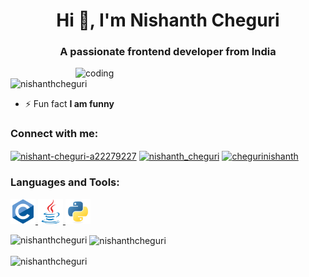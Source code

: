 <h1 align="center">Hi 👋, I'm Nishanth Cheguri</h1>
<h3 align="center">A passionate frontend developer from India</h3>
<img align="right" alt="coding" width="400" src="https://images.app.goo.gl/QL1NAAFz3dpb5gFY9">

<p align="left"> <img src="https://komarev.com/ghpvc/?username=nishanthcheguri&label=Profile%20views&color=0e75b6&style=flat" alt="nishanthcheguri" /> </p>

- ⚡ Fun fact **I am funny**

<h3 align="left">Connect with me:</h3>
<p align="left">
<a href="https://linkedin.com/in/nishant-cheguri-a22279227" target="blank"><img align="center" src="https://raw.githubusercontent.com/rahuldkjain/github-profile-readme-generator/master/src/images/icons/Social/linked-in-alt.svg" alt="nishant-cheguri-a22279227" height="30" width="40" /></a>
<a href="https://instagram.com/nishanth_cheguri" target="blank"><img align="center" src="https://raw.githubusercontent.com/rahuldkjain/github-profile-readme-generator/master/src/images/icons/Social/instagram.svg" alt="nishanth_cheguri" height="30" width="40" /></a>
<a href="https://www.hackerrank.com/chegurinishanth" target="blank"><img align="center" src="https://raw.githubusercontent.com/rahuldkjain/github-profile-readme-generator/master/src/images/icons/Social/hackerrank.svg" alt="chegurinishanth" height="30" width="40" /></a>
</p>

<h3 align="left">Languages and Tools:</h3>
<p align="left"> <a href="https://www.cprogramming.com/" target="_blank" rel="noreferrer"> <img src="https://raw.githubusercontent.com/devicons/devicon/master/icons/c/c-original.svg" alt="c" width="40" height="40"/> </a> <a href="https://www.java.com" target="_blank" rel="noreferrer"> <img src="https://raw.githubusercontent.com/devicons/devicon/master/icons/java/java-original.svg" alt="java" width="40" height="40"/> </a> <a href="https://www.python.org" target="_blank" rel="noreferrer"> <img src="https://raw.githubusercontent.com/devicons/devicon/master/icons/python/python-original.svg" alt="python" width="40" height="40"/> </a> </p>

<p><img align="left" src="https://github-readme-stats.vercel.app/api/top-langs?username=nishanthcheguri&show_icons=true&locale=en&layout=compact" alt="nishanthcheguri" /></p>

<p>&nbsp;<img align="center" src="https://github-readme-stats.vercel.app/api?username=nishanthcheguri&show_icons=true&locale=en" alt="nishanthcheguri" /></p>

<p><img align="center" src="https://github-readme-streak-stats.herokuapp.com/?user=nishanthcheguri&" alt="nishanthcheguri" /></p>
